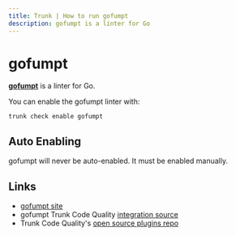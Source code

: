 ```yaml
---
title: Trunk | How to run gofumpt
description: gofumpt is a linter for Go
---
```


# gofumpt

[**gofumpt**](https://pkg.go.dev/mvdan.cc/gofumpt) is a linter for Go.

You can enable the gofumpt linter with:

```shell
trunk check enable gofumpt
```

## Auto Enabling

gofumpt will never be auto-enabled. It must be enabled manually.

## Links

* [gofumpt site](https://pkg.go.dev/mvdan.cc/gofumpt)
* gofumpt Trunk Code Quality [integration source](https://github.com/trunk-io/plugins/tree/main/linters/gofumpt)
* Trunk Code Quality's [open source plugins repo](https://github.com/trunk-io/plugins/tree/main)
